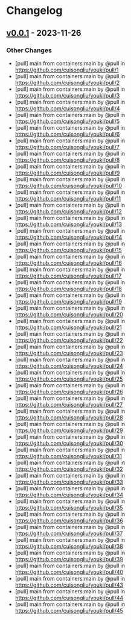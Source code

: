 # Changelog

## [v0.0.1](https://github.com/cuisongliu/youki/commits/v0.0.1) - 2023-11-26
### Other Changes
- [pull] main from containers:main by @pull in https://github.com/cuisongliu/youki/pull/1
- [pull] main from containers:main by @pull in https://github.com/cuisongliu/youki/pull/2
- [pull] main from containers:main by @pull in https://github.com/cuisongliu/youki/pull/3
- [pull] main from containers:main by @pull in https://github.com/cuisongliu/youki/pull/4
- [pull] main from containers:main by @pull in https://github.com/cuisongliu/youki/pull/5
- [pull] main from containers:main by @pull in https://github.com/cuisongliu/youki/pull/6
- [pull] main from containers:main by @pull in https://github.com/cuisongliu/youki/pull/7
- [pull] main from containers:main by @pull in https://github.com/cuisongliu/youki/pull/8
- [pull] main from containers:main by @pull in https://github.com/cuisongliu/youki/pull/9
- [pull] main from containers:main by @pull in https://github.com/cuisongliu/youki/pull/10
- [pull] main from containers:main by @pull in https://github.com/cuisongliu/youki/pull/11
- [pull] main from containers:main by @pull in https://github.com/cuisongliu/youki/pull/12
- [pull] main from containers:main by @pull in https://github.com/cuisongliu/youki/pull/13
- [pull] main from containers:main by @pull in https://github.com/cuisongliu/youki/pull/14
- [pull] main from containers:main by @pull in https://github.com/cuisongliu/youki/pull/15
- [pull] main from containers:main by @pull in https://github.com/cuisongliu/youki/pull/16
- [pull] main from containers:main by @pull in https://github.com/cuisongliu/youki/pull/17
- [pull] main from containers:main by @pull in https://github.com/cuisongliu/youki/pull/18
- [pull] main from containers:main by @pull in https://github.com/cuisongliu/youki/pull/19
- [pull] main from containers:main by @pull in https://github.com/cuisongliu/youki/pull/20
- [pull] main from containers:main by @pull in https://github.com/cuisongliu/youki/pull/21
- [pull] main from containers:main by @pull in https://github.com/cuisongliu/youki/pull/22
- [pull] main from containers:main by @pull in https://github.com/cuisongliu/youki/pull/23
- [pull] main from containers:main by @pull in https://github.com/cuisongliu/youki/pull/24
- [pull] main from containers:main by @pull in https://github.com/cuisongliu/youki/pull/25
- [pull] main from containers:main by @pull in https://github.com/cuisongliu/youki/pull/26
- [pull] main from containers:main by @pull in https://github.com/cuisongliu/youki/pull/27
- [pull] main from containers:main by @pull in https://github.com/cuisongliu/youki/pull/28
- [pull] main from containers:main by @pull in https://github.com/cuisongliu/youki/pull/29
- [pull] main from containers:main by @pull in https://github.com/cuisongliu/youki/pull/30
- [pull] main from containers:main by @pull in https://github.com/cuisongliu/youki/pull/31
- [pull] main from containers:main by @pull in https://github.com/cuisongliu/youki/pull/32
- [pull] main from containers:main by @pull in https://github.com/cuisongliu/youki/pull/33
- [pull] main from containers:main by @pull in https://github.com/cuisongliu/youki/pull/34
- [pull] main from containers:main by @pull in https://github.com/cuisongliu/youki/pull/35
- [pull] main from containers:main by @pull in https://github.com/cuisongliu/youki/pull/36
- [pull] main from containers:main by @pull in https://github.com/cuisongliu/youki/pull/37
- [pull] main from containers:main by @pull in https://github.com/cuisongliu/youki/pull/38
- [pull] main from containers:main by @pull in https://github.com/cuisongliu/youki/pull/39
- [pull] main from containers:main by @pull in https://github.com/cuisongliu/youki/pull/40
- [pull] main from containers:main by @pull in https://github.com/cuisongliu/youki/pull/43
- [pull] main from containers:main by @pull in https://github.com/cuisongliu/youki/pull/44
- [pull] main from containers:main by @pull in https://github.com/cuisongliu/youki/pull/45
